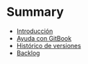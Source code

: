 # Summary

* [Introducción](README.md)
* [Ayuda con GitBook](gitbook/README.md)
* [Histórico de versiones](History.md)
* [Backlog](Backlog.md)
